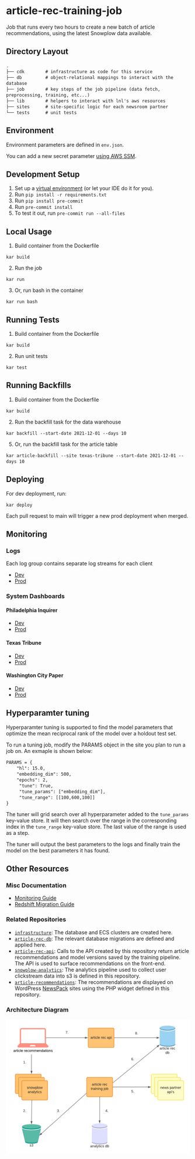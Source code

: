 # article-rec-training-job

Job that runs every two hours to create a new batch of article recommendations, using the latest Snowplow data available.

## Directory Layout

```
.
├── cdk        # infrastructure as code for this service
├── db         # object-relational mappings to interact with the database
├── job        # key steps of the job pipeline (data fetch, preprocessing, training, etc...)
├── lib        # helpers to interact with lnl's aws resources
├── sites      # site-specific logic for each newsroom partner
└── tests      # unit tests
```

## Environment

Environment parameters are defined in `env.json`.

You can add a new secret parameter [using AWS SSM](https://www.notion.so/Working-with-SSM-Parameters-82df52fd71b24762b541cc8439f40e4e).


## Development Setup

1. Set up a [virtual environment](https://docs.python.org/3/library/venv.html) (or let your IDE do it for you).
2. Run `pip install -r requirements.txt`
3. Run `pip install pre-commit`
4. Run `pre-commit install`
5. To test it out, run `pre-commit run --all-files`


## Local Usage

1. Build container from the Dockerfile

```
kar build
```

2. Run the job

```
kar run
```

3. Or, run bash in the container

```
kar run bash
```

## Running Tests

1. Build container from the Dockerfile

```
kar build
```

2. Run unit tests

```
kar test
```

## Running Backfills

1. Build container from the Dockerfile

```
kar build
```

2. Run the backfill task for the data warehouse

```
kar backfill --start-date 2021-12-01 --days 10
```

5. Or, run the backfill task for the article table

```
kar article-backfill --site texas-tribune --start-date 2021-12-01 --days 10
```

## Deploying

For dev deployment, run:

```
kar deploy
```

Each pull request to main will trigger a new prod deployment when merged.

## Monitoring

### Logs

Each log group contains separate log streams for each client

- [Dev](https://console.aws.amazon.com/cloudwatch/home?region=us-east-1#logsV2:log-groups/log-group/DevArticleRecTrainingJobLogGroup)
- [Prod](https://console.aws.amazon.com/cloudwatch/home?region=us-east-1#logsV2:log-groups/log-group/ArticleRecTrainingJobLogGroup)

### System Dashboards

#### Philadelphia Inquirer

- [Dev](https://console.aws.amazon.com/cloudwatch/home?region=us-east-1#dashboards:name=dev-article-rec-training-job-pi;start=PT72H)
- [Prod](https://us-east-1.console.aws.amazon.com/cloudwatch/home?region=us-east-1#dashboards:name=article-rec-training-job-pi;start=PT72H)

#### Texas Tribune

- [Dev](https://console.aws.amazon.com/cloudwatch/home?region=us-east-1#dashboards:name=dev-article-rec-training-job-tt;start=PT72H)
- [Prod](https://us-east-1.console.aws.amazon.com/cloudwatch/home?region=us-east-1#dashboards:name=article-rec-training-job-tt;start=PT72H)

#### Washington City Paper

- [Dev](https://console.aws.amazon.com/cloudwatch/home?region=us-east-1#dashboards:name=dev-article-rec-training-job-wcp;start=PT72H)
- [Prod](https://console.aws.amazon.com/cloudwatch/home?region=us-east-1#dashboards:name=article-rec-training-job-wcp;start=PT72H)


## Hyperparamter tuning

Hyperparamter tuning is supported to find the model parameters that optimize the mean reciprocal rank of the model over a holdout test set.

To run a tuning job, modify the PARAMS object in the site you plan to run a job on. An exmaple is shown below:

```
PARAMS = {
    "hl": 15.0,
    "embedding_dim": 500,
    "epochs": 2,
     "tune": True,
     "tune_params": ["embedding_dim"],
     "tune_range": [[100,600,100]]
}
```

The tuner will grid search over all hyperparameter added to the `tune_params` key-value store. It will then search over the range in the corresponding index in the `tune_range` key-value store. The last value of the range is used as a step.

The tuner will output the best parameters to the logs and finally train the model on the best parameters it has found.



## Other Resources

### Misc Documentation

- [Monitoring Guide](https://www.notion.so/article-rec-backend-monitoring-30915f77759c4350b1b8588582c9ea04)
- [Redshift Migration Guide](https://www.notion.so/Redshift-Guide-21526b210bc3425cb80c2146f3b9e7e0)

### Related Repositories

- [`infrastructure`](https://github.com/LocalAtBrown/article-rec-api): The database and ECS clusters are created here.
- [`article-rec-db`](https://github.com/LocalAtBrown/article-rec-db): The relevant database migrations are defined and applied here.
- [`article-rec-api`](https://github.com/LocalAtBrown/article-rec-api): Calls to the API created by this repository return article recommendations and model versions saved by the training pipeline. The API is used to surface recommendations on the front-end.
- [`snowplow-analytics`](https://github.com/LocalAtBrown/snowplow-analytics): The analytics pipeline used to collect user clickstream data into s3 is defined in this repository.
- [`article-recommendations`](https://github.com/LocalAtBrown/article-recommendations): The recommendations are displayed on WordPress [NewsPack](https://newspack.pub/) sites using the PHP widget defined in this repository.

### Architecture Diagram

![architecture diagram](docs/images/arch-diagram.png)
